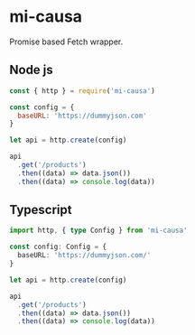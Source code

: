 # mi-causa

Promise based Fetch wrapper.

## Node js

```js
const { http } = require('mi-causa')

const config = {
  baseURL: 'https://dummyjson.com'
}

let api = http.create(config)

api
  .get('/products')
  .then((data) => data.json())
  .then((data) => console.log(data))
```

## Typescript

```ts
import http, { type Config } from 'mi-causa'

const config: Config = {
  baseURL: 'https://dummyjson.com/'
}

let api = http.create(config)

api
  .get('/products')
  .then((data) => data.json())
  .then((data) => console.log(data))
```
